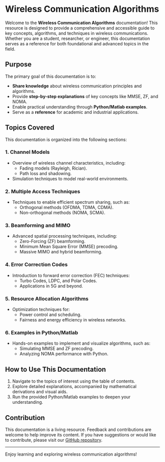 # Wireless Communication Algorithms

Welcome to the **Wireless Communication Algorithms** documentation! This resource is designed to provide a comprehensive and accessible guide to key concepts, algorithms, and techniques in wireless communications. Whether you are a student, researcher, or engineer, this documentation serves as a reference for both foundational and advanced topics in the field.

## Purpose
The primary goal of this documentation is to:
- **Share knowledge** about wireless communication principles and algorithms.
- Provide **step-by-step explanations** of key concepts like MMSE, ZF, and NOMA.
- Enable practical understanding through **Python/Matlab examples**.
- Serve as a **reference** for academic and industrial applications.

## Topics Covered
This documentation is organized into the following sections:

### 1. **Channel Models**
   - Overview of wireless channel characteristics, including:
     - Fading models (Rayleigh, Rician).
     - Path loss and shadowing.
   - Simulation techniques to model real-world environments.

### 2. **Multiple Access Techniques**
   - Techniques to enable efficient spectrum sharing, such as:
     - Orthogonal methods (OFDMA, TDMA, CDMA).
     - Non-orthogonal methods (NOMA, SCMA).

### 3. **Beamforming and MIMO**
   - Advanced spatial processing techniques, including:
     - Zero-Forcing (ZF) beamforming.
     - Minimum Mean Square Error (MMSE) precoding.
     - Massive MIMO and hybrid beamforming.

### 4. **Error Correction Codes**
   - Introduction to forward error correction (FEC) techniques:
     - Turbo Codes, LDPC, and Polar Codes.
     - Applications in 5G and beyond.

### 5. **Resource Allocation Algorithms**
   - Optimization techniques for:
     - Power control and scheduling.
     - Fairness and energy efficiency in wireless networks.

### 6. **Examples in Python/Matlab**
   - Hands-on examples to implement and visualize algorithms, such as:
     - Simulating MMSE and ZF precoding.
     - Analyzing NOMA performance with Python.

## How to Use This Documentation
1. Navigate to the topics of interest using the table of contents.
2. Explore detailed explanations, accompanied by mathematical derivations and visual aids.
3. Run the provided Python/Matlab examples to deepen your understanding.

## Contribution
This documentation is a living resource. Feedback and contributions are welcome to help improve its content. If you have suggestions or would like to contribute, please visit our [GitHub repository](https://github.com/<your-username>/wireless-docs).

---

Enjoy learning and exploring wireless communication algorithms!
